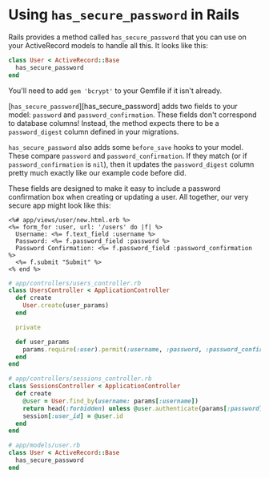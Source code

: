 # Using `has_secure_password` in Rails

Rails provides a method called `has_secure_password` that you can use on your ActiveRecord models to handle all this. It looks like this:

```ruby
class User < ActiveRecord::Base
  has_secure_password
end
```

You'll need to add `gem 'bcrypt'` to your Gemfile if it isn't already.

[`has_secure_password`][has_secure_password] adds two fields to your model: `password` and `password_confirmation`. These fields don't correspond to database columns! Instead, the method expects there to be a `password_digest` column defined in your migrations.

`has_secure_password` also adds some `before_save` hooks to your model. These compare `password` and `password_confirmation`. If they match (or if `password_confirmation` is `nil`), then it updates the `password_digest` column pretty much exactly like our example code before did.

These fields are designed to make it easy to include a password confirmation box when creating or updating a user. All together, our very secure app might look like this:

```erb
<%# app/views/user/new.html.erb %>
<%= form_for :user, url: '/users' do |f| %>
  Username: <%= f.text_field :username %>
  Password: <%= f.password_field :password %>
  Password Confirmation: <%= f.password_field :password_confirmation %>
  <%= f.submit "Submit" %>
<% end %>
```
```ruby
# app/controllers/users_controller.rb
class UsersController < ApplicationController
  def create
    User.create(user_params)
  end

  private

  def user_params
    params.require(:user).permit(:username, :password, :password_confirmation)
  end
end
```
```ruby
# app/controllers/sessions_controller.rb
class SessionsController < ApplicationController
  def create
    @user = User.find_by(username: params[:username])
    return head(:forbidden) unless @user.authenticate(params[:password])
    session[:user_id] = @user.id
  end
end
```
```ruby
# app/models/user.rb
class User < ActiveRecord::Base
  has_secure_password
end
```
